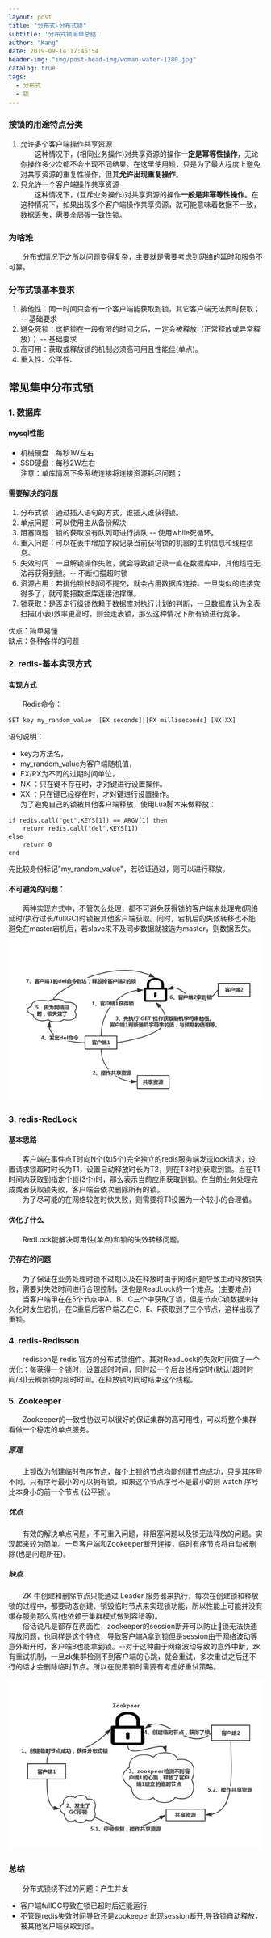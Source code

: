 ```yaml
---
layout: post
title: "分布式-分布式锁"
subtitle: '分布式锁简单总结'
author: "Kang"
date: 2019-09-14 17:45:54
header-img: "img/post-head-img/woman-water-1280.jpg"
catalog: true
tags:
  - 分布式
  - 锁
---
```

### 按锁的用途特点分类   
1. 允许多个客户端操作共享资源    
&emsp;&emsp;这种情况下，(相同业务操作)对共享资源的操作**一定是幂等性操作**，无论你操作多少次都不会出现不同结果。在这里使用锁，只是为了最大程度上避免对共享资源的重复性操作，但其**允许出现重复操作**。   
2. 只允许一个客户端操作共享资源    
&emsp;&emsp;这种情况下，(互斥业务操作)对共享资源的操作**一般是非幂等性操作**。在这种情况下，如果出现多个客户端操作共享资源，就可能意味着数据不一致，数据丢失，需要全局强一致性锁。   

### 为啥难
&emsp;&emsp;分布式情况下之所以问题变得复杂，主要就是需要考虑到网络的延时和服务不可靠。  

### 分布式锁基本要求
1. 排他性：同一时间只会有一个客户端能获取到锁，其它客户端无法同时获取； -- 基础要求
2. 避免死锁：这把锁在一段有限的时间之后，一定会被释放（正常释放或异常释放）； -- 基础要求
3. 高可用：获取或释放锁的机制必须高可用且性能佳(单点)。
4. 重入性、公平性、

## 常见集中分布式锁
### 1. 数据库
#### mysql性能  
- 机械硬盘：每秒1W左右    
- SSD硬盘：每秒2W左右   
注意：单库情况下多系统连接将连接资源耗尽问题；     
#### 需要解决的问题    
1. 分布式锁：通过插入语句的方式，谁插入谁获得锁。
2. 单点问题：可以使用主从备份解决
3. 阻塞问题：锁的获取没有队列可进行排队 -- 使用while死循环。
4. 重入问题：可以在表中增加字段记录当前获得锁的机器的主机信息和线程信息。  
5. 失效时间：一旦解锁操作失败，就会导致锁记录一直在数据库中，其他线程无法再获得到锁。-- 不断扫描超时锁
6. 资源占用：若排他锁长时间不提交，就会占用数据库连接。一旦类似的连接变得多了，就可能把数据库连接池撑爆。
7. 锁获取：是否走行级锁依赖于数据库对执行计划的判断，一旦数据库认为全表扫描(小表)效率更高时，则会走表锁，那么这种情况下所有锁进行竞争。    

优点：简单易懂  
缺点：各种各样的问题    

### 2. redis-基本实现方式
#### 实现方式
&emsp;&emsp;Redis命令：
```shell
SET key my_random_value  [EX seconds]|[PX milliseconds] [NX|XX]
```
语句说明：
- key为方法名，
- my_random_value为客户端随机值，
- EX/PX为不同的过期时间单位，
- NX ：只在键不存在时，才对键进行设置操作。
- XX ：只在键已经存在时，才对键进行设置操作。  
为了避免自己的锁被其他客户端释放，使用Lua脚本来做释放：
```shell
if redis.call("get",KEYS[1]) == ARGV[1] then
    return redis.call("del",KEYS[1])
else
    return 0
end
```
先比较身份标记"my_random_value"，若验证通过，则可以进行释放。     

#### 不可避免的问题：
&emsp;&emsp;两种实现方式中，不管怎么处理，都不可避免获得锁的客户端未处理完(网络延时/执行过长/fullGC)时锁被其他客户端获取。同时，宕机后的失效转移也不能避免在master宕机后，若slave来不及同步数据就被选为master，则数据丢失。
![分布式锁-redis问题示意图](https://raw.githubusercontent.com/kangzhihu/images/master/%E5%88%86%E5%B8%83%E5%BC%8F%E9%94%81-redis%E5%87%BA%E7%8E%B0%E9%97%AE%E9%A2%98%E7%A4%BA%E6%84%8F%E5%9B%BE.png)

### 3. redis-RedLock
#### 基本思路
&emsp;&emsp;客户端在事件点T时向N个(如5个)完全独立的redis服务端发送lock请求，设置请求锁超时时长为T1，设置自动释放时长为T2，则在T3时刻获取到锁。当在T1时间内获取到指定个锁(3个)时，那么表示当前应用获取到锁。在当前业务处理完成或者获取锁失败，客户端会依次删除所有的锁。  
&emsp;&emsp;为了尽可能的在网络较差时快失败，则需要将T1设置为一个较小的合理值。

#### 优化了什么   
&emsp;&emsp;RedLock能解决可用性(单点)和锁的失效转移问题。 
    
#### 仍存在的问题
&emsp;&emsp;为了保证在业务处理时锁不过期以及在释放时由于网络问题导致主动释放锁失败，需要对失效时间进行合理控制，这也是ReadLock的一个难点。(主要难点)      
&emsp;&emsp;当客户端甲在在5个节点中A、B、C三个中获取了锁，但是节点C锁数据未持久化时发生宕机，在C重启后客户端乙在C、E、F获取到了三个节点，这样出现了重锁。  

### 4. redis-Redisson
&emsp;&emsp;redisson是 redis 官方的分布式锁组件。其对ReadLock的失效时间做了一个优化：每获得一个锁时，设置超时时间，同时起一个后台线程定时(默认[超时时间/3])去刷新锁的超时时间。在释放锁的同时结束这个线程。


### 5. Zookeeper
&emsp;&emsp;Zookeeper的一致性协议可以很好的保证集群的高可用性，可以将整个集群看做一个稳定的单点服务。
##### 原理
&emsp;&emsp;上锁改为创建临时有序节点，每个上锁的节点均能创建节点成功，只是其序号不同。只有序号最小的可以拥有锁，如果这个节点序号不是最小的则 watch 序号比本身小的前一个节点 (公平锁)。

##### 优点
&emsp;&emsp;有效的解决单点问题，不可重入问题，非阻塞问题以及锁无法释放的问题。实现起来较为简单。一旦客户端和Zookeeper断开连接，临时有序节点将自动被删除(也是问题所在)。

##### 缺点
&emsp;&emsp;ZK 中创建和删除节点只能通过 Leader 服务器来执行，每次在创建锁和释放锁的过程中，都要动态创建、销毁临时节点来实现锁功能，所以性能上可能并没有缓存服务那么高(也依赖于集群模式做到容错等)。   
&emsp;&emsp;俗话说凡是都存在两面性，zookeeper的session断开可以防止锁无法快速释放问题，也同样是这个特点，导致客户端A拿到锁但是session由于网络波动等意外断开时，客户端B也能拿到锁。--对于这种由于网络波动导致的意外中断，zk有重试机制，一旦zk集群检测不到客户端的心跳，就会重试，多次重试之后还不行的话才会删除临时节点。所以在使用锁时需要有考虑好重试策略。         

![分布式锁-zookeeper问题示意图](https://raw.githubusercontent.com/kangzhihu/images/master/%E5%88%86%E5%B8%83%E5%BC%8F%E9%94%81-zookeeper%E9%97%AE%E9%A2%98%E7%A4%BA%E6%84%8F%E5%9B%BE.png)


### 总结
&emsp;&emsp;分布式锁绕不过的问题：产生并发
- 客户端fullGC导致在锁已超时后还能运行;
- 不管是redis失效时间导致还是zookeeper出现session断开,导致锁自动释放，被其他客户端获取到锁。
